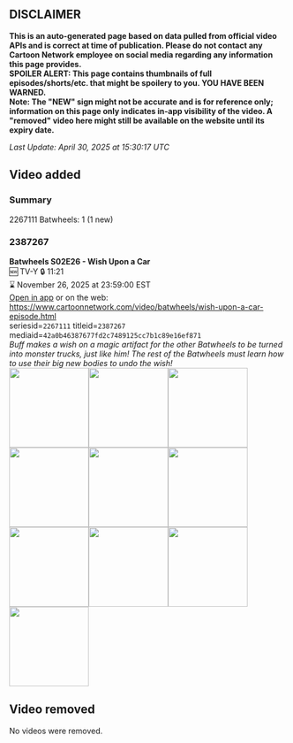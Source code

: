 ## DISCLAIMER
**This is an auto-generated page based on data pulled from official video APIs and is correct at time of publication. Please do not contact any Cartoon Network employee on social media regarding any information this page provides.**  
**SPOILER ALERT: This page contains thumbnails of full episodes/shorts/etc. that might be spoilery to you. YOU HAVE BEEN WARNED.**  
**Note: The "NEW" sign might not be accurate and is for reference only; information on this page only indicates in-app visibility of the video. A "removed" video here might still be available on the website until its expiry date.**  

_Last Update: April 30, 2025 at 15:30:17 UTC_
## Video added
### Summary
2267111 Batwheels: 1 (1 new)  
### 2387267
**Batwheels S02E26 - Wish Upon a Car**  
🆕 TV-Y 🔒 11:21  
⌛ November 26, 2025 at 23:59:00 EST  
[Open in app](https://cnvideo.sercomkc.org/redirector.html?type=cnapp&seriesid=1000000000093702&titleid=2387267&mediaid=42a0b46387677fd2c7489125cc7b1c89e16ef871) or on the web: https://www.cartoonnetwork.com/video/batwheels/wish-upon-a-car-episode.html  
seriesid=`2267111` titleid=`2387267` mediaid=`42a0b46387677fd2c7489125cc7b1c89e16ef871`  
_Buff makes a wish on a magic artifact for the other Batwheels to be turned into monster trucks, just like him! The rest of the Batwheels must learn how to use their big new bodies to undo the wish!_  
<a href="https://s3.amazonaws.com/cartoonorchestrator/2387267_001_1280x720.jpg"><img src="https://s3.amazonaws.com/cartoonorchestrator/2387267_001_640x360.jpg" height="144px" /></a><a href="https://s3.amazonaws.com/cartoonorchestrator/2387267_002_1280x720.jpg"><img src="https://s3.amazonaws.com/cartoonorchestrator/2387267_002_640x360.jpg" height="144px" /></a><a href="https://s3.amazonaws.com/cartoonorchestrator/2387267_003_1280x720.jpg"><img src="https://s3.amazonaws.com/cartoonorchestrator/2387267_003_640x360.jpg" height="144px" /></a><a href="https://s3.amazonaws.com/cartoonorchestrator/2387267_004_1280x720.jpg"><img src="https://s3.amazonaws.com/cartoonorchestrator/2387267_004_640x360.jpg" height="144px" /></a><a href="https://s3.amazonaws.com/cartoonorchestrator/2387267_005_1280x720.jpg"><img src="https://s3.amazonaws.com/cartoonorchestrator/2387267_005_640x360.jpg" height="144px" /></a><a href="https://s3.amazonaws.com/cartoonorchestrator/2387267_006_1280x720.jpg"><img src="https://s3.amazonaws.com/cartoonorchestrator/2387267_006_640x360.jpg" height="144px" /></a><a href="https://s3.amazonaws.com/cartoonorchestrator/2387267_007_1280x720.jpg"><img src="https://s3.amazonaws.com/cartoonorchestrator/2387267_007_640x360.jpg" height="144px" /></a><a href="https://s3.amazonaws.com/cartoonorchestrator/2387267_008_1280x720.jpg"><img src="https://s3.amazonaws.com/cartoonorchestrator/2387267_008_640x360.jpg" height="144px" /></a><a href="https://s3.amazonaws.com/cartoonorchestrator/2387267_009_1280x720.jpg"><img src="https://s3.amazonaws.com/cartoonorchestrator/2387267_009_640x360.jpg" height="144px" /></a><a href="https://s3.amazonaws.com/cartoonorchestrator/2387267_010_1280x720.jpg"><img src="https://s3.amazonaws.com/cartoonorchestrator/2387267_010_640x360.jpg" height="144px" /></a>
## Video removed
No videos were removed.  
